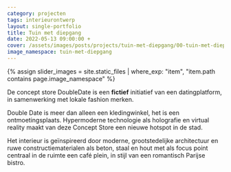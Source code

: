 ```yaml
---
category: projecten
tags: interieurontwerp
layout: single-portfolio
title: Tuin met diepgang
date: 2022-05-13 09:00:00 +
cover: /assets/images/posts/projects/tuin-met-diepgang/00-tuin-met-diepgang.jpg
image_namespace: tuin-met-diepgang
---
```

{% assign slider_images = site.static_files | where_exp: "item", "item.path contains page.image_namespace" %}

De concept store DoubleDate is een __fictief__ initiatief van een datingplatform, in samenwerking met lokale fashion merken.

Double Date is meer dan alleen een kledingwinkel, het is een ontmoetingsplaats. Hypermoderne technologie als holografie en virtual reality maakt van deze Concept Store een nieuwe hotspot in de stad.

Het interieur is geïnspireerd door moderne, grootstedelijke architectuur en ruwe constructiematerialen als beton, staal en hout met als focus point centraal in de ruimte een café plein, in stijl van een romantisch Parijse bistro.
